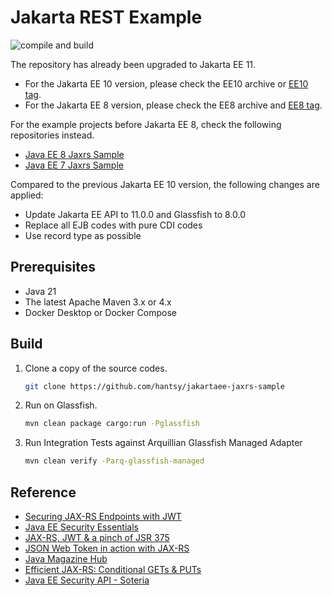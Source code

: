 #  Jakarta REST Example

![compile and build](https://github.com/hantsy/jakartaee-jaxrs-sample/workflows/build/badge.svg)

The repository has already been upgraded to Jakarta EE 11.

* For the Jakarta EE 10 version, please check the EE10 archive or [EE10 tag](https://github.com/hantsy/jakartaee-rest-sample/tree/ee10).
* For the Jakarta EE 8 version, please check the EE8 archive and [EE8 tag](https://github.com/hantsy/jakartaee-rest-sample/tree/1.0.0).

For the example projects before Jakarta EE 8, check the following repositories instead.

* [Java EE 8 Jaxrs Sample](https://github.com/hantsy/javaee8-jaxrs-sample)
* [Java EE 7 Jaxrs Sample](https://github.com/hantsy/ee7-jaxrs-sample)

Compared to the previous Jakarta EE 10 version, the following changes are applied:

* Update Jakarta EE API to 11.0.0 and Glassfish to 8.0.0
* Replace all EJB codes with pure CDI codes
* Use record type as possible

## Prerequisites

* Java 21
* The latest Apache Maven 3.x or 4.x
* Docker Desktop or Docker Compose

## Build

1. Clone a copy of the source codes.

   ```bash
   git clone https://github.com/hantsy/jakartaee-jaxrs-sample
   ```

2. Run on Glassfish.

   ```bash
   mvn clean package cargo:run -Pglassfish
   ```
   
3. Run Integration Tests against Arquillian Glassfish Managed Adapter

   ```bash 
   mvn clean verify -Parq-glassfish-managed
   ```
   
## Reference

* [Securing JAX-RS Endpoints with JWT](https://antoniogoncalves.org/2016/10/03/securing-jax-rs-endpoints-with-jwt/)
* [Java EE Security Essentials](https://dzone.com/refcardz/getting-started-java-ee?chapter=1)
* [JAX-RS, JWT & a pinch of JSR 375](https://abhirockzz.wordpress.com/2016/03/21/jax-rs-jwt-a-pinch-of-jsr-375/)
* [JSON Web Token in action with JAX-RS](https://abhirockzz.wordpress.com/2016/03/18/json-web-token-in-action-with-jax-rs/)
* [Java Magazine Hub](https://java-magazine-hub.zeef.com/)
* [Efficient JAX-RS: Conditional GETs & PUTs](https://abhirockzz.wordpress.com/2016/03/27/efficient-jax-rs-conditional-gets-puts/)
* [Java EE Security API - Soteria](https://www.n-k.de/2018/07/java-ee-security-api-jsr-375-soteria.html)

  
